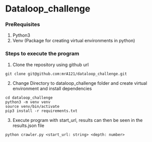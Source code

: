 # Dataloop_challenge

### PreRequisites
1. Python3
2. Venv (Package for creating virtual environments in python)

### Steps to execute the program
1. Clone the repository using github url
````shell
git clone git@github.com:mrA121/dataloop_challenge.git
````
2. Change Directory to dataloop_challenge folder and create virtual environment and install dependencies
````shell
cd dataloop_challenge
python3 -m venv venv
source venv/bin/activate
pip3 install -r requirements.txt
````
3. Execute program with start_url, results can then be seen in the results.json file
````shell
python crawler.py <start_url: string> <depth: number>
````
